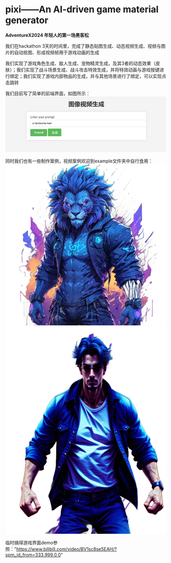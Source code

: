 # pixi——An AI-driven game material generator

**AdventureX2024 年轻人的第一场黑客松**

我们在hackathon 3天的时间里，完成了静态贴图生成、动态视频生成、视频与图片的自动抠图、形成视频帧用于游戏动画的生成

我们实现了游戏角色生成、敌人生成、宠物精灵生成，及其3者的动态效果（皮肤）；我们实现了战斗场景生成、战斗攻击特效生成，并将特效动画与游戏按键进行绑定；我们实现了游戏内部物品的生成，并与其他场景进行了绑定，可以实现点击跳转

我们目前写了简单的前端界面，如图所示：
![简易前端图片](./example/simple_fount_end_image.png)

同时我们也有一些制作案例，视频案例欢迎到example文件夹中自行食用：
![简易案例](./example/lion_RMBG.png)
![简易案例](./example/man_RMBG.png)

临时搞得游戏界面demo参照："https://www.bilibili.com/video/BV1sc8se5EAH/?spm_id_from=333.999.0.0" 


